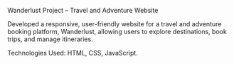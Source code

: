Wanderlust Project – Travel and Adventure Website

Developed a responsive, user-friendly website for a travel and adventure booking platform, Wanderlust, allowing users to explore destinations, book trips, and manage itineraries.

Technologies Used: HTML, CSS, JavaScript.

